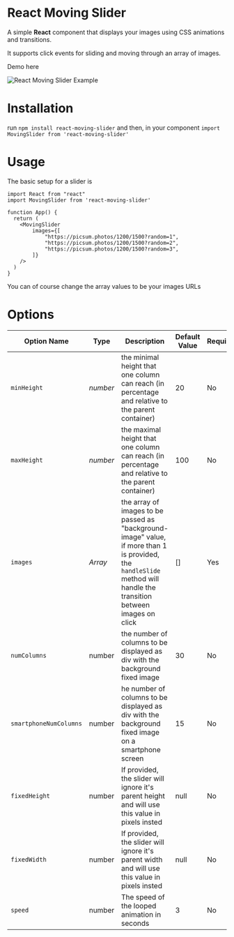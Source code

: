 # React Moving Slider

 A simple **React** component that displays your images using CSS animations and transitions.
 
 It supports click events for sliding and moving through an array of images.

Demo here

![React Moving Slider Example](https://i.ibb.co/py78b0b/react-moving-slider.gif)


# Installation

run `npm install react-moving-slider` and then, in your component `import MovingSlider from 'react-moving-slider'`

# Usage

The basic setup for a slider is
```
import React from "react"
import MovingSlider from 'react-moving-slider'

function App() {
  return (
    <MovingSlider
        images={[
            "https://picsum.photos/1200/1500?random=1",
            "https://picsum.photos/1200/1500?random=2",
            "https://picsum.photos/1200/1500?random=3",
        ]}
    />
  )
}
```
You can of course change the array values to be your images URLs

# Options

Option Name | Type | Description | Default Value | Required
------------ | ------------- | ------------- | ------------- | ------------- 
`minHeight` | *number* | the minimal height that one column can reach (in percentage and relative to the parent container) | 20 | No
`maxHeight` | *number* | the maximal height that one column can reach (in percentage and relative to the parent container)| 100 | No
`images`| *Array* | the array of images to be passed as "background-image" value, if more than 1 is provided, the `handleSlide` method will handle the transition between images on click | [] | Yes
`numColumns`| number | the number of columns to be displayed as div with the background fixed image | 30 | No
`smartphoneNumColumns`| number | he number of columns to be displayed as div with the background fixed image on a smartphone screen | 15 | No
`fixedHeight`| number | If provided, the slider will ignore it's parent height and will use this value in pixels insted | null | No
`fixedWidth`| number | If provided, the slider will ignore it's parent width and will use this value in pixels insted | null | No
`speed`| number | The speed of the looped animation in seconds | 3 | No
